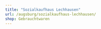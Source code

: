```yaml
---
title: "Sozialkaufhaus Lechhausen"
url: /augsburg/sozialkaufhaus-lechhausen/
shop: Gebrauchtwaren
---
```

